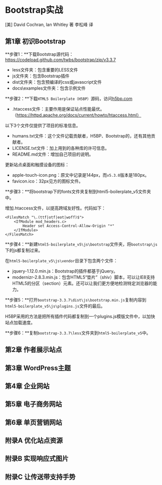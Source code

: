 Bootstrap实战
===============

[美] David Cochran, lan Whitley 著 李松峰 译

第1章 初识Bootstrap
-------------------

**步骤1：**下载Bootstrap源代码：https://codeload.github.com/twbs/bootstrap/zip/v3.3.7

- less文件夹：包含重要的LESS文件
- js文件夹：包含Bootstrap插件
- dist文件夹：包含预编译的css或javascript文件
- docs\examples文件夹：包含示例文件

**步骤2：**下载`HTML5 Boilerplate（H5BP）`源码，访问[h5bp.com](http://h5bp.com)

- .htaccess文件：主要作用是保证站点性能最优。（https://httpd.apache.org/docs/current/howto/htaccess.html）

以下3个文件仅提供了项目的标准信息。

- humans.txt文件：这个文件记载贡献者，H5BP、Bootstrap的，还有其他贡献者。
- LICENSE.txt文件：加上用到的各种库的许可信息。
- README.md文件：增加自己项目的说明。

更新站点桌面和触摸设备的图标：

- apple-touch-icon.png：原文中记录是144px，而`v5.3.0`版本是180px。
- favicon.ico：32px见方的图标文件。

**步骤3：**将bootstrap下的fonts文件夹复制到html5-boilerplate_v5文件夹中。

增加.htaccess文件，以提高跨域友好性。代码如下：

```
<FilesMatch "\.(ttf|otf|eot|woff)$">
    <IfModule mod_headers.c>
        Header set Access-Control-Allow-Origin "*"
    </IfModule>
</FilesMatch>
```

**步骤4：**新建`html5-boilerplate_v5\js\bootstrap`文件夹，将`bootstrap\js`下的js都复制过来。

在`html5-boilerplate_v5\js\vendor`目录下包含两个文件：

- jquery-1.12.0.min.js：Bootstrap的插件都基于jQuery。
- modernizr-2.8.3.min.js：包含HTML5“垫片”（shiv）脚本，可以让IE8支持HTML5的分区（section）元素。还可以让我们更方便地检测特定浏览器的能力。

**步骤5：**打开`bootstrap-3.3.7\dist\js\bootstrap.min.js`复制内容到`html5-boilerplate_v5\js\plugins.js`文件的最后。

H5BP采用的方法是把所有插件代码都复制到一个plugins.js模版文件中，以加快站点加载速度。

**步骤6：**复制`bootstrap-3.3.7\less`文件夹到`html5-boilerplate_v5`中。

第2章 作者展示站点
-------------------

第3章 WordPress主题
-------------------

第4章 企业网站
-------------------

第5章 电子商务网站
-------------------

第6章 单页营销网站
-------------------

附录A 优化站点资源
-------------------

附录B 实现响应式图片
-------------------

附录C 让传送带支持手势
-------------------